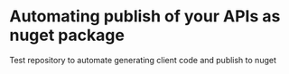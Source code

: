 # Automating publish of your APIs as nuget package
Test repository to automate generating client code and publish to nuget
